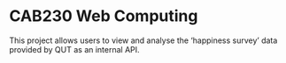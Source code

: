 # CAB230 Web Computing

This project allows users to view and analyse the ‘happiness survey’ data provided by QUT as an internal API.


